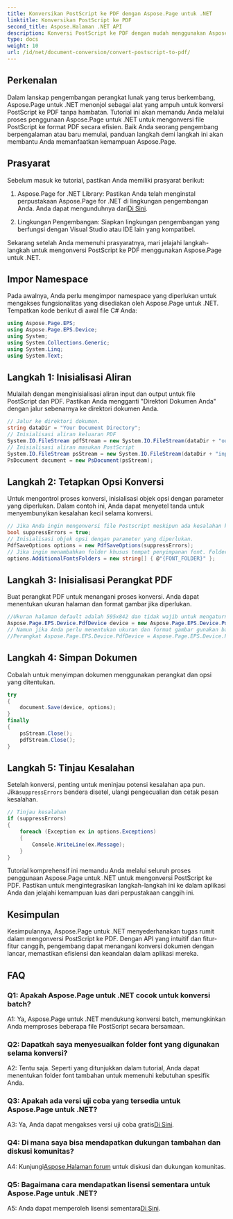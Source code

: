 ```yaml
---
title: Konversikan PostScript ke PDF dengan Aspose.Page untuk .NET
linktitle: Konversikan PostScript ke PDF
second_title: Aspose.Halaman .NET API
description: Konversi PostScript ke PDF dengan mudah menggunakan Aspose.Page untuk .NET. Kuat, andal, dan ramah pengembang.
type: docs
weight: 10
url: /id/net/document-conversion/convert-postscript-to-pdf/
---
```

## Perkenalan

Dalam lanskap pengembangan perangkat lunak yang terus berkembang, Aspose.Page untuk .NET menonjol sebagai alat yang ampuh untuk konversi PostScript ke PDF tanpa hambatan. Tutorial ini akan memandu Anda melalui proses penggunaan Aspose.Page untuk .NET untuk mengonversi file PostScript ke format PDF secara efisien. Baik Anda seorang pengembang berpengalaman atau baru memulai, panduan langkah demi langkah ini akan membantu Anda memanfaatkan kemampuan Aspose.Page.

## Prasyarat

Sebelum masuk ke tutorial, pastikan Anda memiliki prasyarat berikut:

1.  Aspose.Page for .NET Library: Pastikan Anda telah menginstal perpustakaan Aspose.Page for .NET di lingkungan pengembangan Anda. Anda dapat mengunduhnya dari[Di Sini](https://releases.aspose.com/page/net/).

2. Lingkungan Pengembangan: Siapkan lingkungan pengembangan yang berfungsi dengan Visual Studio atau IDE lain yang kompatibel.

Sekarang setelah Anda memenuhi prasyaratnya, mari jelajahi langkah-langkah untuk mengonversi PostScript ke PDF menggunakan Aspose.Page untuk .NET.

## Impor Namespace

Pada awalnya, Anda perlu mengimpor namespace yang diperlukan untuk mengakses fungsionalitas yang disediakan oleh Aspose.Page untuk .NET. Tempatkan kode berikut di awal file C# Anda:

```csharp
using Aspose.Page.EPS;
using Aspose.Page.EPS.Device;
using System;
using System.Collections.Generic;
using System.Linq;
using System.Text;
```

## Langkah 1: Inisialisasi Aliran

Mulailah dengan menginisialisasi aliran input dan output untuk file PostScript dan PDF. Pastikan Anda mengganti "Direktori Dokumen Anda" dengan jalur sebenarnya ke direktori dokumen Anda.

```csharp
// Jalur ke direktori dokumen.
string dataDir = "Your Document Directory";
// Inisialisasi aliran keluaran PDF
System.IO.FileStream pdfStream = new System.IO.FileStream(dataDir + "outputPDF_out.pdf", System.IO.FileMode.Create, System.IO.FileAccess.Write);
// Inisialisasi aliran masukan PostScript
System.IO.FileStream psStream = new System.IO.FileStream(dataDir + "input.ps", System.IO.FileMode.Open, System.IO.FileAccess.Read);
PsDocument document = new PsDocument(psStream);
```

## Langkah 2: Tetapkan Opsi Konversi

Untuk mengontrol proses konversi, inisialisasi objek opsi dengan parameter yang diperlukan. Dalam contoh ini, Anda dapat menyetel tanda untuk menyembunyikan kesalahan kecil selama konversi.

```csharp
// Jika Anda ingin mengonversi file Postscript meskipun ada kesalahan kecil, setel tanda ini
bool suppressErrors = true;
// Inisialisasi objek opsi dengan parameter yang diperlukan.
PdfSaveOptions options = new PdfSaveOptions(suppressErrors);
// Jika ingin menambahkan folder khusus tempat penyimpanan font. Folder font default di OS selalu disertakan.
options.AdditionalFontsFolders = new string[] { @"{FONT_FOLDER}" };
```

## Langkah 3: Inisialisasi Perangkat PDF

Buat perangkat PDF untuk menangani proses konversi. Anda dapat menentukan ukuran halaman dan format gambar jika diperlukan.

```csharp
//Ukuran halaman default adalah 595x842 dan tidak wajib untuk mengaturnya di PdfDevice
Aspose.Page.EPS.Device.PdfDevice device = new Aspose.Page.EPS.Device.PdfDevice(pdfStream);
// Namun jika Anda perlu menentukan ukuran dan format gambar gunakan baris berikut
//Perangkat Aspose.Page.EPS.Device.PdfDevice = Aspose.Page.EPS.Device.PdfDevice baru (pdfStream, System.Drawing.Size baru (595, 842));
```

## Langkah 4: Simpan Dokumen

Cobalah untuk menyimpan dokumen menggunakan perangkat dan opsi yang ditentukan.

```csharp
try
{
    document.Save(device, options);
}
finally
{
    psStream.Close();
    pdfStream.Close();
}
```

## Langkah 5: Tinjau Kesalahan

 Setelah konversi, penting untuk meninjau potensi kesalahan apa pun. Jika`suppressErrors` bendera disetel, ulangi pengecualian dan cetak pesan kesalahan.

```csharp
// Tinjau kesalahan
if (suppressErrors)
{
    foreach (Exception ex in options.Exceptions)
    {
        Console.WriteLine(ex.Message);
    }
}
```

Tutorial komprehensif ini memandu Anda melalui seluruh proses penggunaan Aspose.Page untuk .NET untuk mengonversi PostScript ke PDF. Pastikan untuk mengintegrasikan langkah-langkah ini ke dalam aplikasi Anda dan jelajahi kemampuan luas dari perpustakaan canggih ini.

## Kesimpulan

Kesimpulannya, Aspose.Page untuk .NET menyederhanakan tugas rumit dalam mengonversi PostScript ke PDF. Dengan API yang intuitif dan fitur-fitur canggih, pengembang dapat menangani konversi dokumen dengan lancar, memastikan efisiensi dan keandalan dalam aplikasi mereka.

## FAQ

### Q1: Apakah Aspose.Page untuk .NET cocok untuk konversi batch?

A1: Ya, Aspose.Page untuk .NET mendukung konversi batch, memungkinkan Anda memproses beberapa file PostScript secara bersamaan.

### Q2: Dapatkah saya menyesuaikan folder font yang digunakan selama konversi?

A2: Tentu saja. Seperti yang ditunjukkan dalam tutorial, Anda dapat menentukan folder font tambahan untuk memenuhi kebutuhan spesifik Anda.

### Q3: Apakah ada versi uji coba yang tersedia untuk Aspose.Page untuk .NET?

 A3: Ya, Anda dapat mengakses versi uji coba gratis[Di Sini](https://releases.aspose.com/).

### Q4: Di mana saya bisa mendapatkan dukungan tambahan dan diskusi komunitas?

 A4: Kunjungi[Aspose.Halaman forum](https://forum.aspose.com/c/page/39) untuk diskusi dan dukungan komunitas.

### Q5: Bagaimana cara mendapatkan lisensi sementara untuk Aspose.Page untuk .NET?

 A5: Anda dapat memperoleh lisensi sementara[Di Sini](https://purchase.aspose.com/temporary-license/).